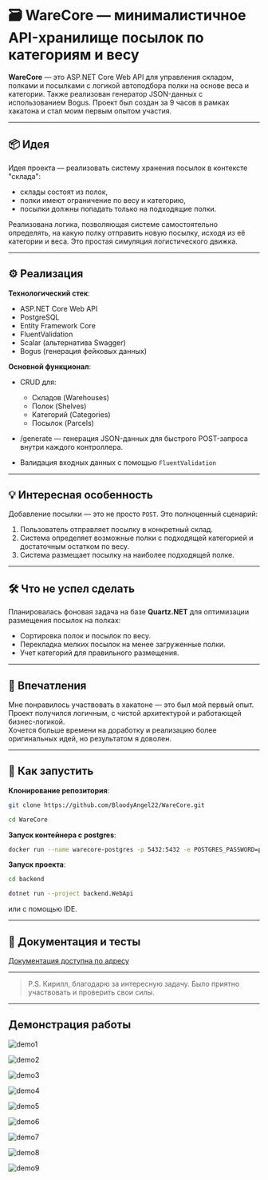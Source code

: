 # 🗃️ WareCore — минималистичное API-хранилище посылок по категориям и весу

**WareCore** — это ASP.NET Core Web API для управления складом, полками и посылками с логикой автоподбора полки на основе веса и категории. Также реализован генератор JSON-данных с использованием Bogus. Проект был создан за 9 часов в рамках хакатона и стал моим первым опытом участия.

---

## 📦 Идея

Идея проекта — реализовать систему хранения посылок в контексте "склада":
- склады состоят из полок,
- полки имеют ограничение по весу и категорию,
- посылки должны попадать только на подходящие полки.

Реализована логика, позволяющая системе самостоятельно определять, на какую полку отправить новую посылку, исходя из её категории и веса. Это простая симуляция логистического движка.

---

## ⚙️ Реализация

**Технологический стек**:

- ASP.NET Core Web API
- PostgreSQL
- Entity Framework Core
- FluentValidation
- Scalar (альтернатива Swagger)
- Bogus (генерация фейковых данных)

**Основной функционал**:

- CRUD для:
  - Складов (Warehouses)
  - Полок (Shelves)
  - Категорий (Categories)
  - Посылок (Parcels)

- /generate — генерация JSON-данных для быстрого POST-запроса внутри каждого контроллера.
- Валидация входных данных с помощью `FluentValidation`

---

## 💡 Интересная особенность

Добавление посылки — это не просто `POST`. Это полноценный сценарий:

1. Пользователь отправляет посылку в конкретный склад.
2. Система определяет возможные полки с подходящей категорией и достаточным остатком по весу.
3. Система размещает посылку на наиболее подходящей полке.

---

## 🛠 Что не успел сделать

Планировалась фоновая задача на базе **Quartz.NET** для оптимизации размещения посылок на полках:

- Сортировка полок и посылок по весу.
- Перекладка мелких посылок на менее загруженные полки.
- Учет категорий для правильного размещения.

---

## 💭 Впечатления

Мне понравилось участвовать в хакатоне — это был мой первый опыт.  
Проект получился логичным, с чистой архитектурой и работающей бизнес-логикой.  
Хочется больше времени на доработку и реализацию более оригинальных идей, но результатом я доволен.

---

## 🚀 Как запустить

**Клонирование репозитория**:

```bash
git clone https://github.com/BloodyAngel22/WareCore.git

cd WareCore
```

**Запуск контейнера с postgres**:
```bash
docker run --name warecore-postgres -p 5432:5432 -e POSTGRES_PASSWORD=postgres -d postgres
```

**Запуск проекта**:

```bash
cd backend

dotnet run --project backend.WebApi
```

или с помощью IDE.

---

## 🧪 Документация и тесты

[Документация доступна по адресу](http://localhost:5296/docs/)

---

> P.S. Кирилл, благодарю за интересную задачу. Было приятно участвовать и проверить свои силы.

---

## Демонстрация работы

![demo1](assets/image1.png)

![demo2](assets/image2.png)

![demo3](assets/image3.png)

![demo4](assets/image4.png)

![demo5](assets/image5.png)

![demo6](assets/image6.png)

![demo7](assets/image7.png)

![demo8](assets/image8.png)

![demo9](assets/image9.png)